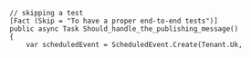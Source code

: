     // skipping a test
    [Fact (Skip = "To have a proper end-to-end tests")]
    public async Task Should_handle_the_publishing_message()
    {
        var scheduledEvent = ScheduledEvent.Create(Tenant.Uk,

